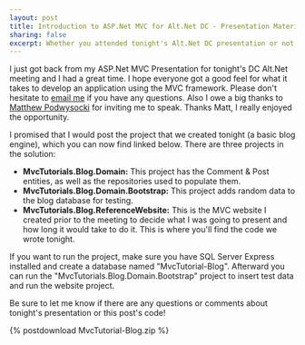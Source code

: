 ```yaml
--- 
layout: post
title: Introduction to ASP.Net MVC for Alt.Net DC - Presentation Materials
sharing: false
excerpt: Whether you attended tonight's Alt.Net DC presentation or not, you may want to check out the example Blog application I prepared for it.
---
```


I just got back from my ASP.Net MVC Presentation for tonight's DC Alt.Net meeting and I had a great time. I hope everyone got a good feel for what it takes to develop an application using the MVC framework. Please don't hesitate to [email me](mailto:troygoode@gmail.com) if you have any questions. Also I owe a big thanks to [Matthew Podwysocki](http://codebetter.com/blogs/matthew.podwysocki/default.aspx) for inviting me to speak. Thanks Matt, I really enjoyed the opportunity.

I promised that I would post the project that we created tonight (a basic blog engine), which you can now find linked below. There are three projects in the solution:

* **MvcTutorials.Blog.Domain:** This project has the Comment & Post entities, as well as the repositories used to populate them.
* **MvcTutorials.Blog.Domain.Bootstrap:** This project adds random data to the blog database for testing.
* **MvcTutorials.Blog.ReferenceWebsite:** This is the MVC website I created prior to the meeting to decide what I was going to present and how long it would take to do it. This is where you'll find the code we wrote tonight.

If you want to run the project, make sure you have SQL Server Express installed and create a database named "MvcTutorial-Blog". Afterward you can run the "MvcTutorials.Blog.Domain.Bootstrap" project to insert test data and run the website project.

Be sure to let me know if there are any questions or comments about tonight's presentation or this post's code!

{% postdownload MvcTutorial-Blog.zip %}